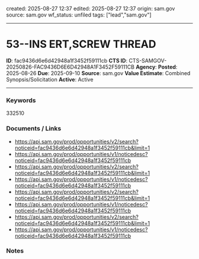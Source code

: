 created: 2025-08-27 12:37
edited: 2025-08-27 12:37
origin: sam.gov
source: sam.gov
wf_status: unfiled
tags: ["lead","sam.gov"]

---

# 53--INS ERT,SCREW THREAD

**ID**: fac9436d6e6d42948a1f3452f59111cb
**CTS ID**: CTS-SAMGOV-20250826-FAC9436D6E6D42948A1F3452F59111CB
**Agency**: 
**Posted**: 2025-08-26
**Due**: 2025-09-10
**Source**: sam.gov
**Value Estimate**: Combined Synopsis/Solicitation
**Active**: Active

---

### Keywords
332510

### Documents / Links
- <https://api.sam.gov/prod/opportunities/v2/search?noticeid=fac9436d6e6d42948a1f3452f59111cb&limit=1>
- <https://api.sam.gov/prod/opportunities/v1/noticedesc?noticeid=fac9436d6e6d42948a1f3452f59111cb>
- <https://api.sam.gov/prod/opportunities/v2/search?noticeid=fac9436d6e6d42948a1f3452f59111cb&limit=1>
- <https://api.sam.gov/prod/opportunities/v1/noticedesc?noticeid=fac9436d6e6d42948a1f3452f59111cb>
- <https://api.sam.gov/prod/opportunities/v2/search?noticeid=fac9436d6e6d42948a1f3452f59111cb&limit=1>
- <https://api.sam.gov/prod/opportunities/v1/noticedesc?noticeid=fac9436d6e6d42948a1f3452f59111cb>
- <https://api.sam.gov/prod/opportunities/v2/search?noticeid=fac9436d6e6d42948a1f3452f59111cb&limit=1>
- <https://api.sam.gov/prod/opportunities/v1/noticedesc?noticeid=fac9436d6e6d42948a1f3452f59111cb>

### Notes

